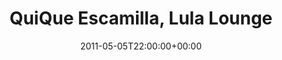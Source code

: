 ---
templateKey: event
guid: 0895d5ef-6eab-11ea-99c5-002590d1d1b0
date: 2011-05-05T22:00:00+00:00
eventTime: '10pm'
title: QuiQue Escamilla, Lula Lounge
artist: QuiQue Escamilla
city: Toronto
venue: Lula Lounge
group: Tim Shia
---